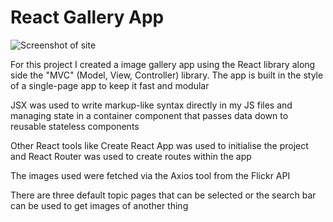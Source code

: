 # React Gallery App
![Screenshot of site](https://github.com/Stelkooo/react-gallery-app/blob/main/public/reactGalleryAppScreenshot.png)

For this project I created a image gallery app using the React library along side the "MVC" (Model, View, Controller) library. The app is built in the style of a single-page app to keep it fast and modular

JSX was used to write markup-like syntax directly in my JS files and managing state in a container component that passes data down to reusable stateless components

Other React tools like Create React App was used to initialise the project and React Router was used to create routes within the app

The images used were fetched via the Axios tool from the Flickr API

There are three default topic pages that can be selected or the search bar can be used to get images of another thing